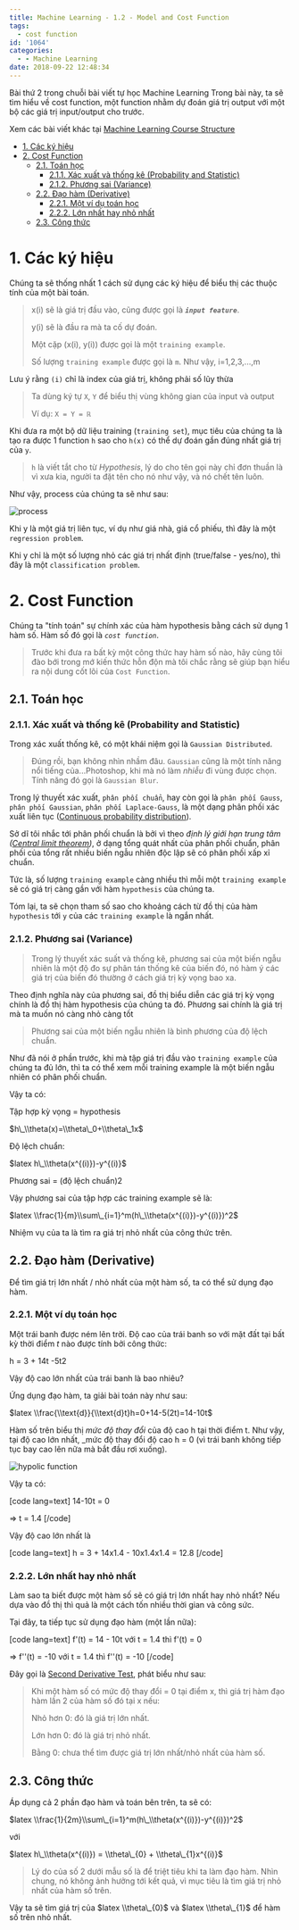 ```yaml
---
title: Machine Learning - 1.2 - Model and Cost Function
tags:
  - cost function
id: '1064'
categories:
  - - Machine Learning
date: 2018-09-22 12:48:34
---
```


Bài thứ 2 trong chuỗi bài viết tự học Machine Learning Trong bài này, ta sẽ tìm hiểu về cost function, một function nhằm dự đoán giá trị output với một bộ các giá trị input/output cho trước.
<!-- more -->
Xem các bài viết khác tại [Machine Learning Course Structure](https://huntertran.ca/machine-learning-course/)

*   [1. Các ký hiệu](#1-các-ký-hiệu)
*   [2. Cost Function](#2-cost-function)
    *   [2.1. Toán học](#21-toán-học)
        *   [2.1.1. Xác xuất và thống kê (Probability and Statistic)](#211-xác-xuất-và-thống-kê-probability-and-statistic)
        *   [2.1.2. Phương sai (Variance)](#212-phương-sai-variance)
    *   [2.2. Đạo hàm (Derivative)](#22-đạo-hàm-derivative)
        *   [2.2.1. Một ví dụ toán học](#221-một-ví-dụ-toán-học)
        *   [2.2.2. Lớn nhất hay nhỏ nhất](#222-lớn-nhất-hay-nhỏ-nhất)
    *   [2.3. Công thức](#23-công-thức)

# 1. Các ký hiệu

Chúng ta sẽ thống nhất 1 cách sử dụng các ký hiệu để biểu thị các thuộc tính của một bài toán.

> x(i) sẽ là giá trị đầu vào, cũng được gọi là **_`input feature`_**.
> 
> y(i) sẽ là đầu ra mà ta cố dự đoán.
> 
> Một cặp (x(i), y(i)) được gọi là một `training example`.
> 
> Số lượng `training example` được gọi là `m`. Như vậy, i=1,2,3,...,m

Lưu ý rằng `(i)` chỉ là index của giá trị, không phải số lũy thừa

> Ta dùng ký tự `X`, `Y` để biểu thị vùng không gian của input và output
> 
> Ví dụ: `X = Y = ℝ`

Khi đưa ra một bộ dữ liệu training (`training set`), mục tiêu của chúng ta là tạo ra được 1 function `h` sao cho `h(x)` có thể dự đoán gần đúng nhất giá trị của `y`.

> `h` là viết tắt cho từ _Hypothesis_, lý do cho tên gọi này chỉ đơn thuần là vì xưa kia, người ta đặt tên cho nó như vậy, và nó chết tên luôn.

Như vậy, process của chúng ta sẽ như sau:

![process](https://farm2.staticflickr.com/1844/43995414074_2c530b4cb8_o.png)

Khi y là một giá trị liên tục, ví dụ như giá nhà, giá cổ phiếu, thì đây là một `regression problem`.

Khi y chỉ là một số lượng nhỏ các giá trị nhất định (true/false - yes/no), thì đây là một `classification problem`.

# 2. Cost Function

Chúng ta "tính toán" sự chính xác của hàm hypothesis bằng cách sử dụng 1 hàm số. Hàm số đó gọi là _`cost function`_.

> Trước khi đưa ra bất kỳ một công thức hay hàm số nào, hãy cùng tôi đào bới trong mớ kiến thức hỗn độn mà tôi chắc rằng sẽ giúp bạn hiểu ra nội dung cốt lõi của `Cost Function`.

## 2.1. Toán học

### 2.1.1. Xác xuất và thống kê (Probability and Statistic)

Trong xác xuất thống kê, có một khái niệm gọi là `Gaussian Distributed`.

> Đúng rồi, bạn không nhìn nhầm đâu. `Gaussian` cũng là một tính năng nổi tiếng của...Photoshop, khi mà nó làm _nhiễu_ đi vùng được chọn. Tính năng đó gọi là `Gaussian Blur`.

Trong lý thuyết xác xuất, `phân phối chuẩn`, hay còn gọi là `phân phối Gauss`, `phân phối Gaussian`, `phân phối Laplace-Gauss`, là một dạng phân phối xác xuất liên tục ([Continuous probability distribution](https://en.wikipedia.org/wiki/Continuous_probability_distribution)).

Sở dĩ tôi nhắc tới phân phối chuẩn là bởi vì theo _định lý giới hạn trung tâm ([Central limit theorem](https://en.wikipedia.org/wiki/Central_limit_theorem))_, ở dạng tổng quát nhất của phân phối chuẩn, phân phối của tổng rất nhiều biến ngẫu nhiên độc lập sẽ có phân phối xấp xỉ chuẩn.

Tức là, số lượng `training example` càng nhiều thì mỗi một `training example` sẽ có giá trị càng gần với hàm `hypothesis` của chúng ta.

Tóm lại, ta sẽ chọn tham số sao cho khoảng cách từ đồ thị của hàm `hypothesis` tới `y` của các `training example` là ngắn nhất.

### 2.1.2. Phương sai (Variance)

> Trong lý thuyết xác suất và thống kê, phương sai của một biến ngẫu nhiên là một độ đo sự phân tán thống kê của biến đó, nó hàm ý các giá trị của biến đó thường ở cách giá trị kỳ vọng bao xa.

Theo định nghĩa này của phương sai, đồ thị biểu diễn các giá trị kỳ vọng chính là đồ thị hàm hypothesis của chúng ta đó. Phương sai chính là giá trị mà ta muốn nó càng nhỏ càng tốt

> Phương sai của một biến ngẫu nhiên là bình phương của độ lệch chuẩn.

Như đã nói ở phần trước, khi mà tập giá trị đầu vào `training example` của chúng ta đủ lớn, thì ta có thể xem mỗi training example là một biến ngẫu nhiên có phân phối chuẩn.

Vậy ta có:

Tập hợp kỳ vọng = hypothesis

$h\_\\theta(x)=\\theta\_0+\\theta\_1x$

Độ lệch chuẩn:

$latex h\_\\theta(x^{(i)})-y^{(i)}$

Phương sai = (độ lệch chuẩn)2

Vậy phương sai của tập hợp các training example sẽ là:

$latex \\frac{1}{m}\\sum\_{i=1}^m(h\_\\theta(x^{(i)})-y^{(i)})^2$

Nhiệm vụ của ta là tìm ra giá trị nhỏ nhất của công thức trên.

## 2.2. Đạo hàm (Derivative)

Để tìm giá trị lớn nhất / nhỏ nhất của một hàm số, ta có thể sử dụng đạo hàm.

### 2.2.1. Một ví dụ toán học

Một trái banh được ném lên trời. Độ cao của trái banh so với mặt đất tại bất kỳ thời điểm _t_ nào được tính bởi công thức:

h = 3 + 14t -5t2

Vậy độ cao lớn nhất của trái banh là bao nhiêu?

Ứng dụng đạo hàm, ta giải bài toán này như sau:

$latex \\frac{\\text{d}}{\\text{d}t}h=0+14-5(2t)=14-10t$

Hàm số trên biểu thị _mức độ thay đổi_ của độ cao h tại thời điểm t. Như vậy, tại độ cao lớn nhất, \_mức độ thay đổi độ cao h = 0 (vì trái banh không tiếp tục bay cao lên nữa mà bắt đầu rơi xuống).

![hypolic function](https://farm2.staticflickr.com/1972/43929799745_140b61938a_o.png)

Vậy ta có:

\[code lang=text\] 14-10t = 0

\=> t = 1.4 \[/code\]

Vậy độ cao lớn nhất là

\[code lang=text\] h = 3 + 14x1.4 - 10x1.4x1.4 = 12.8 \[/code\]

### 2.2.2. Lớn nhất hay nhỏ nhất

Làm sao ta biết được một hàm số sẽ có giá trị lớn nhất hay nhỏ nhất? Nếu dựa vào đồ thị thì quả là một cách tốn nhiều thời gian và công sức.

Tại đây, ta tiếp tục sử dụng đạo hàm (một lần nữa):

\[code lang=text\] f'(t) = 14 - 10t với t = 1.4 thì f'(t) = 0

\=> f''(t) = -10 với t = 1.4 thì f''(t) = -10 \[/code\]

Đây gọi là [Second Derivative Test](https://en.wikipedia.org/wiki/Derivative_test#Second_derivative_test_(single_variable)), phát biểu như sau:

> Khi một hàm số có mức độ thay đổi = 0 tại điểm x, thì giá trị hàm đạo hàm lần 2 của hàm số đó tại x nếu:
> 
> Nhỏ hơn 0: đó là giá trị lớn nhất.
> 
> Lớn hơn 0: đó là giá trị nhỏ nhất.
> 
> Bằng 0: chưa thể tìm được giá trị lớn nhất/nhỏ nhất của hàm số.

## 2.3. Công thức

Áp dụng cả 2 phần đạo hàm và toán bên trên, ta sẽ có:

$latex \\frac{1}{2m}\\sum\_{i=1}^m(h\_\\theta(x^{(i)})-y^{(i)})^2$

với

$latex h\_\\theta(x^{(i)}) = \\theta\_{0} + \\theta\_{1}x^{(i)}$

> Lý do của số 2 dưới mẫu số là để triệt tiêu khi ta làm đạo hàm. Nhìn chung, nó không ảnh hưởng tới kết quả, vì mục tiêu là tìm giá trị nhỏ nhất của hàm số trên.

Vậy ta sẽ tìm giá trị của $latex \\theta\_{0}$ và $latex \\theta\_{1}$ để hàm số trên nhỏ nhất.